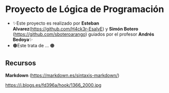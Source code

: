 # Proyecto de Lógica de Programación
- ✨Este proyecto es realizado por **Esteban Alvarez**(https://github.com/H4ck3r-EsalvE) y **Simón Botero** (https://github.com/sboteroarango) guiados por el profesor **Andrés Bedoya**✨
- 🟠Este trata de ... 🟠

## Recursos 
**Markdown** (https://markdown.es/sintaxis-markdown/)

https://i.blogs.es/fd396a/hook/1366_2000.jpg
